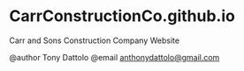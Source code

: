 # CarrConstructionCo.github.io
Carr and Sons Construction Company Website

@author Tony Dattolo
@email anthonydattolo@gmail.com
